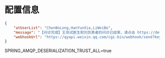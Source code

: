 # 配置信息

```json
{
    "atUserList": "ChenBoLong,HanYunXia,LiWeiBo",
    "message": "【问诊完成】王测试医生和刘凯患者的问诊已结束，请点击 https://devmanage.yuanbeibei.com/consultation/order?code={code} 进行查看。",
    "webhookUrl": "https://qyapi.weixin.qq.com/cgi-bin/webhook/send?key=659e7148-3978-40dd-86dc-97a1b0ffce9d"
}
```

SPRING_AMQP_DESERIALIZATION_TRUST_ALL=true
